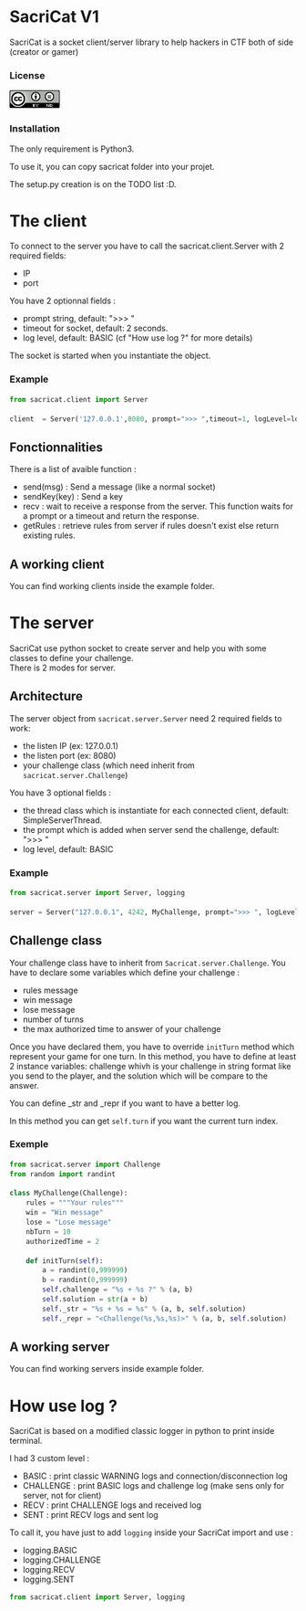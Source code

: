 # SacriCat V1

SacriCat is a socket client/server library to help hackers in CTF both of side (creator or gamer)

### License

![Creative Common BY-NC](https://github.com/Sacriyana/SacriCat/raw/master/license.png)

### Installation

The only requirement is Python3.

To use it, you can copy sacricat folder into your projet.

The setup.py creation is on the TODO list :D.

# The client

To connect to the server you have to call the sacricat.client.Server with 2 required fields:
- IP 
- port

You have 2 optionnal fields :
- prompt string, default: ">>> "
- timeout for socket, default: 2 seconds.
- log level, default: BASIC (cf "How use log ?" for more details)

The socket is started when you instantiate the object.

### Example

```python
from sacricat.client import Server

client  = Server('127.0.0.1',8080, prompt=">>> ",timeout=1, logLevel=logging.BASIC)
```

## Fonctionnalities

There is a list of avaible function :
- send(msg) : Send a message (like a normal socket)
- sendKey(key) : Send a key
- recv : wait to receive a response from the server. This function waits for a prompt or a timeout and return the response.
- getRules : retrieve rules from server if rules doesn't exist else return existing rules.

## A working client

You can find working clients inside the example folder.


# The server

SacriCat use python socket to create server and help you with some classes to define your challenge.  
There is 2 modes for server.

## Architecture

The server object from `sacricat.server.Server` need 2 required fields to work:
- the listen IP (ex: 127.0.0.1)
- the listen port (ex: 8080)
- your challenge class (which need inherit from `sacricat.server.Challenge`)

You have 3 optional fields :
- the thread class which is instantiate for each connected client, default: SimpleServerThread.
- the prompt which is added when server send the challenge, default: ">>> "
- log level, default: BASIC


### Example

```python
from sacricat.server import Server, logging

server = Server("127.0.0.1", 4242, MyChallenge, prompt=">>> ", logLevel=logging.BASIC)
```

## Challenge class

Your challenge class have to inherit from `Sacricat.server.Challenge`.
You have to declare some variables which define your challenge :
- rules message
- win message
- lose message
- number of turns
- the max authorized time to answer of your challenge

Once you have declared them, you have to override `initTurn` method which represent your game for one turn.
In this method, you have to define at least 2 instance variables: challenge whivh is your challenge in string format like you send to the player, and the solution which will be compare to the answer.

You can define \_str and \_repr if you want to have a better log.

In this method you can get `self.turn` if you want the current turn index.

### Exemple
```python
from sacricat.server import Challenge
from random import randint

class MyChallenge(Challenge):
    rules = """Your rules"""
    win = "Win message"
    lose = "Lose message"
    nbTurn = 10
    authorizedTime = 2

    def initTurn(self):
        a = randint(0,999999)
        b = randint(0,999999)
        self.challenge = "%s + %s ?" % (a, b)
        self.solution = str(a + b)
        self._str = "%s + %s = %s" % (a, b, self.solution)
        self._repr = "<Challenge(%s,%s,%s)>" % (a, b, self.solution)
```

## A working server

You can find working servers inside example folder.

# How use log ?

SacriCat is based on a modified classic logger in python to print inside terminal.

I had 3 custom level :
- BASIC : print classic WARNING logs and connection/disconnection log
- CHALLENGE : print BASIC logs and challenge log (make sens only for server, not for client)
- RECV : print CHALLENGE logs and received log
- SENT : print RECV logs and sent log

To call it, you have just to add `logging` inside your SacriCat import and use :
- logging.BASIC
- logging.CHALLENGE
- logging.RECV
- logging.SENT

```python
from sacricat.client import Server, logging
```